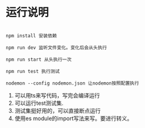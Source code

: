 # 运行说明

```shell

npm install 安装依赖

npm run dev 监听文件变化。变化后会从头执行

npm run start 从头执行一次

npm run test 执行测试

nodemon --config nodemon.json 让nodemon按照配置执行

```

1. 可以用ts来写代码，写完会编译运行
2. 可以运行test测试集.
3. 测试集挺好用的，可以直接断点运行
4. 使用es module的import写法来写。要进行转义。
   
